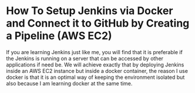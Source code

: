 # How To Setup Jenkins via Docker and Connect it to GitHub by Creating a Pipeline (AWS EC2)
If you are learning Jenkins just like me, you will find that it is preferable if the Jenkins is running on a server that can be accessed by other applications if need be.
We will achieve exactly that by deploying Jenkins inside an AWS EC2 instance but inside a docker container, the reason I use docker is that it is an optimal way of keeping the environment isolated but also because I am learning docker at the same time.

